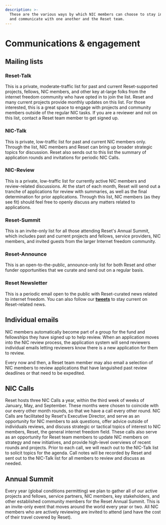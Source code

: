 ```yaml
---
description: >-
  These are the various ways by which NIC members can choose to stay informed
  and communicate with one another and the Reset team.
---
```


# Communications & engagement

## Mailing lists

### Reset-Talk

This is a private, moderate-traffic list for past and current Reset-supported projects, fellows, NIC members, and other key at-large folks from the internet freedom community who have opted in to join the list. Reset and many current projects provide monthly updates on this list. For those interested, this is a great space to engage with projects and community members outside of the regular NIC tasks. If you are a reviewer and not on this list, contact a Reset team member to get signed up.

### NIC-Talk

This is private, low-traffic list for past and current NIC members only. Through the list, NIC members and Reset can bring up broader strategic topics for discussion. Reset also sends out to this list the summary of application rounds and invitations for periodic NIC Calls.

### NIC-Review

This is a private, low-traffic list for currently active NIC members and review-related discussions. At the start of each month, Reset will send out a tranche of applications for review with summaries, as well as the final determination for prior applications. Through this list, NIC members \(as they see fit\) should feel free to openly discuss any matters related to applications.

### Reset-Summit

This is an invite-only list for all those attending Reset's Annual Summit, which includes past and current projects and fellows, service providers, NIC members, and invited guests from the larger Internet freedom community.

### Reset-Announce

This is an open-to-the-public, announce-only list for both Reset and other funder opportunities that we curate and send out on a regular basis. 

### Reset Newsletter

This is a periodic email open to the public with Reset-curated news related to internet freedom. You can also follow our ​[**tweets**](https://twitter.com/resetdottech)​ to stay current on Reset-related news.

## Individual emails

NIC members automatically become part of a group for the fund and fellowships they have signed up to help review. When an application moves into the NIC review process, the application system will send reviewers individual emails letting reviewers know there is a new application for them to review.

Every now and then, a Reset team member may also email a selection of NIC members to review applications that have languished past review deadlines or that need to be expedited.

## NIC Calls

Reset hosts three NIC Calls a year, within the third week of weeks of January, May, and September. These months were chosen to coincide with our every other month rounds, so that we have a call every other round. NIC Calls are facilitated by Reset's Executive Director, and serve as an opportunity for NIC members to ask questions, offer advice outside of individuals reviews, and discuss strategic or tactical topics of interest to NIC members, Reset, the general internet freedom field. These calls also serve as an opportunity for Reset team members to update NIC members on strategy and new initiatives, and provide high-level overviews of recent rounds and projects. Prior to each call, we will  reach out to the NIC-Talk list to solicit topics for the agenda. Call notes will be recorded by Reset and sent out to the NIC-Talk list for all members to review and discuss as needed.

## Annual Summit

Every year \(global conditions permitting\) we plan to gather all of our active projects and fellows, service partners, NIC members, key stakeholders, and other established community members for the Reset Annual Summit. This is an invite-only event that moves around the world every year or two. All NIC members who are actively reviewing are invited to attend \(and have the cost of their travel covered by Reset\).

